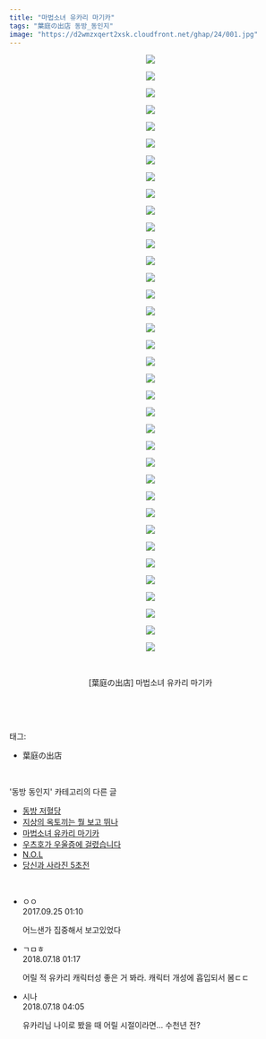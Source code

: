 ```yaml
---
title: "마법소녀 유카리 마기카"
tags: "葉庭の出店 동방_동인지"
image: "https://d2wmzxqert2xsk.cloudfront.net/ghap/24/001.jpg"
---
```

<div class="article">
<p style="text-align: center; clear: none; float: none;"><img src="{{ site.imgserver11 }}/ghap/24/001.jpg"/></p>
<p style="text-align: center; clear: none; float: none;"><img src="{{ site.imgserver11 }}/ghap/24/002.jpg"/></p>
<p style="text-align: center; clear: none; float: none;"><img src="{{ site.imgserver11 }}/ghap/24/003.jpg"/></p>
<p style="text-align: center; clear: none; float: none;"><img src="{{ site.imgserver11 }}/ghap/24/004.jpg"/></p>
<p style="text-align: center; clear: none; float: none;"><img src="{{ site.imgserver11 }}/ghap/24/005.jpg"/></p>
<p style="text-align: center; clear: none; float: none;"><img src="{{ site.imgserver11 }}/ghap/24/006.jpg"/></p>
<p style="text-align: center; clear: none; float: none;"><img src="{{ site.imgserver11 }}/ghap/24/007.jpg"/></p>
<p style="text-align: center; clear: none; float: none;"><img src="{{ site.imgserver11 }}/ghap/24/008.jpg"/></p>
<p style="text-align: center; clear: none; float: none;"><img src="{{ site.imgserver11 }}/ghap/24/009.jpg"/></p>
<p style="text-align: center; clear: none; float: none;"><img src="{{ site.imgserver11 }}/ghap/24/010.jpg"/></p>
<p style="text-align: center; clear: none; float: none;"><img src="{{ site.imgserver11 }}/ghap/24/011.jpg"/></p>
<p style="text-align: center; clear: none; float: none;"><img src="{{ site.imgserver11 }}/ghap/24/012.jpg"/></p>
<p style="text-align: center; clear: none; float: none;"><img src="{{ site.imgserver11 }}/ghap/24/013.jpg"/></p>
<p style="text-align: center; clear: none; float: none;"><img src="{{ site.imgserver11 }}/ghap/24/014.jpg"/></p>
<p style="text-align: center; clear: none; float: none;"><img src="{{ site.imgserver11 }}/ghap/24/015.jpg"/></p>
<p style="text-align: center; clear: none; float: none;"><img src="{{ site.imgserver11 }}/ghap/24/016.jpg"/></p>
<p style="text-align: center; clear: none; float: none;"><img src="{{ site.imgserver11 }}/ghap/24/017.jpg"/></p>
<p style="text-align: center; clear: none; float: none;"><img src="{{ site.imgserver11 }}/ghap/24/018.jpg"/></p>
<p style="text-align: center; clear: none; float: none;"><img src="{{ site.imgserver11 }}/ghap/24/019.jpg"/></p>
<p style="text-align: center; clear: none; float: none;"><img src="{{ site.imgserver11 }}/ghap/24/020.jpg"/></p>
<p style="text-align: center; clear: none; float: none;"><img src="{{ site.imgserver11 }}/ghap/24/021.jpg"/></p>
<p style="text-align: center; clear: none; float: none;"><img src="{{ site.imgserver11 }}/ghap/24/022.jpg"/></p>
<p style="text-align: center; clear: none; float: none;"><img src="{{ site.imgserver11 }}/ghap/24/023.jpg"/></p>
<p style="text-align: center; clear: none; float: none;"><img src="{{ site.imgserver11 }}/ghap/24/024.jpg"/></p>
<p style="text-align: center; clear: none; float: none;"><img src="{{ site.imgserver11 }}/ghap/24/025.jpg"/></p>
<p style="text-align: center; clear: none; float: none;"><img src="{{ site.imgserver11 }}/ghap/24/026.jpg"/></p>
<p style="text-align: center; clear: none; float: none;"><img src="{{ site.imgserver11 }}/ghap/24/027.jpg"/></p>
<p style="text-align: center; clear: none; float: none;"><img src="{{ site.imgserver11 }}/ghap/24/028.jpg"/></p>
<p style="text-align: center; clear: none; float: none;"><img src="{{ site.imgserver11 }}/ghap/24/029.jpg"/></p>
<p style="text-align: center; clear: none; float: none;"><img src="{{ site.imgserver11 }}/ghap/24/030.jpg"/></p>
<p style="text-align: center; clear: none; float: none;"><img src="{{ site.imgserver11 }}/ghap/24/031.jpg"/></p>
<p style="text-align: center; clear: none; float: none;"><img src="{{ site.imgserver11 }}/ghap/24/032.jpg"/></p>
<p style="text-align: center; clear: none; float: none;"><img src="{{ site.imgserver11 }}/ghap/24/033.jpg"/></p>
<p style="text-align: center; clear: none; float: none;"><img src="{{ site.imgserver11 }}/ghap/24/034.jpg"/></p>
<p style="text-align: center; clear: none; float: none;"><img src="{{ site.imgserver11 }}/ghap/24/035.jpg"/></p>
<p style="text-align: center; clear: none; float: none;"><img src="{{ site.imgserver11 }}/ghap/24/036.jpg"/></p>
<p style="text-align: center; clear: none; float: none;"><br/></p>
<p style="text-align: center; clear: none; float: none;">[葉庭の出店] 마법소녀 유카리 마기카</p>
<p><br/></p>
</div><br/>
<div class="tagTrail">
<p>태그: </p>
<ul>
<li>葉庭の出店</li>
</ul>
</div><br/>
<div class="another">
<p>'동방 동인지' 카테고리의 다른 글</p>
<ul>
<li><a href="/ghap_26">동방 저혈당</a></li>
<li><a href="/ghap_25">지상의 옥토끼는 뭘 보고 뛰나</a></li>
<li><a href="/ghap_24">마법소녀 유카리 마기카</a></li>
<li><a href="/ghap_23">우츠호가 우울증에 걸렸습니다</a></li>
<li><a href="/ghap_22">N.O.L</a></li>
<li><a href="/ghap_21">당신과 사라진 5초전</a></li>
</ul>
</div><br/>
<div class="cb_module cb_fluid">
<div class="cb_wrt cb_profile">
<div class="comment">
<ul>
<li class="cb_thumb_off" id="comment15089805">
<div class="cb_comment_area">
<div class="cb_info_area">
<div class="cb_section">
<span class="cb_nick_name">ㅇㅇ</span>
</div>
<div class="cb_section">
<span class="cb_date">2017.09.25 01:10 </span>
</div>
</div>
<div class="cb_dsc_comment">
<p class="cb_dsc">
											어느샌가 집중해서 보고있었다
										</p>
</div>
</div></li>
<li class="cb_thumb_off" id="comment15289005">
<div class="cb_comment_area">
<div class="cb_info_area">
<div class="cb_section">
<span class="cb_nick_name">ㄱㅁㅎ</span>
</div>
<div class="cb_section">
<span class="cb_date">2018.07.18 01:17 </span>
</div>
</div>
<div class="cb_dsc_comment">
<p class="cb_dsc">
											어릴 적 유카리 캐릭터성 좋은 거 봐라. 캐릭터 개성에 흡입되서 봄ㄷㄷ
										</p>
</div>
</div></li>
<li class="cb_thumb_off" id="comment15289042">
<div class="cb_comment_area">
<div class="cb_info_area">
<div class="cb_section">
<span class="cb_nick_name">시나</span>
</div>
<div class="cb_section">
<span class="cb_date">2018.07.18 04:05 </span>
</div>
</div>
<div class="cb_dsc_comment">
<p class="cb_dsc">
											유카리님 나이로 봤을 때 어릴 시절이라면... 수천년 전?
										</p>
</div>
</div></li>
</ul>
</div>
</div><!-- commentList close -->
</div><br/>
